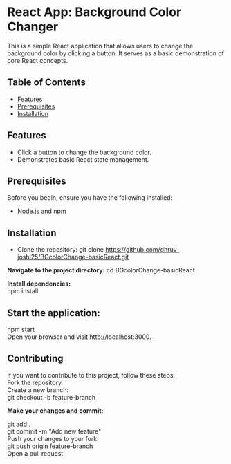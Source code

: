 # React App: Background Color Changer

This is a simple React application that allows users to change the background color by clicking a button. It serves as a basic demonstration of core React concepts.

## Table of Contents

- [Features](#features)
- [Prerequisites](#prerequisites)
- [Installation](#installation)

## Features

- Click a button to change the background color.
- Demonstrates basic React state management.

## Prerequisites

Before you begin, ensure you have the following installed:

- [Node.js](https://nodejs.org/) and [npm](https://www.npmjs.com/)

## Installation

- Clone the repository: 
   git clone https://github.com/dhruv-joshi25/BGcolorChange-basicReact.git

**Navigate to the project directory:**
cd BGcolorChange-basicReact

**Install dependencies:** 
<br>npm install 

## Start the application:
npm start
<br>Open your browser and visit http://localhost:3000.

## Contributing
If you want to contribute to this project, follow these steps:
<br>Fork the repository.
<br>Create a new branch:
<br>git checkout -b feature-branch

**Make your changes and commit:**

git add . 
<br>git commit -m "Add new feature"
<br>Push your changes to your fork:
<br>git push origin feature-branch
<br>Open a pull request

